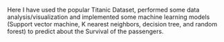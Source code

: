 Here I have used the popular Titanic Dataset, performed some data analysis/visualization and implemented some machine learning models (Support vector machine, K nearest neighbors, decision tree, and random forest) to predict about the Survival of the passengers.
